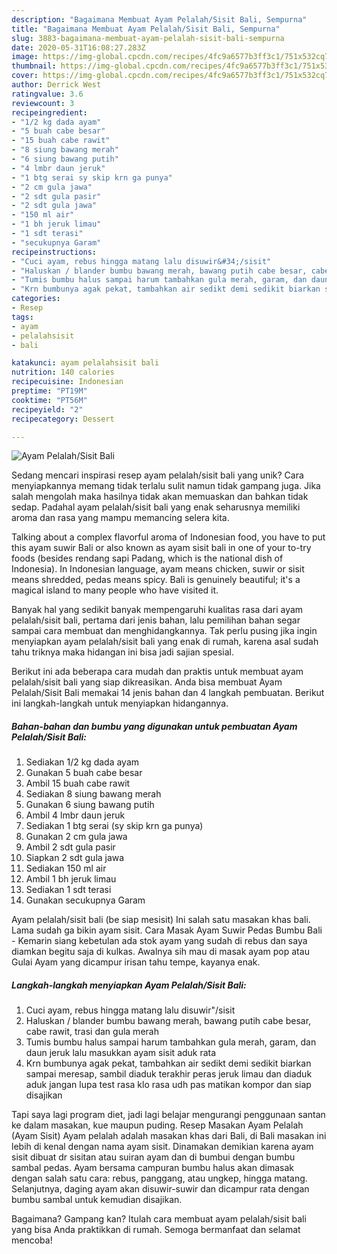 ```yaml
---
description: "Bagaimana Membuat Ayam Pelalah/Sisit Bali, Sempurna"
title: "Bagaimana Membuat Ayam Pelalah/Sisit Bali, Sempurna"
slug: 3883-bagaimana-membuat-ayam-pelalah-sisit-bali-sempurna
date: 2020-05-31T16:08:27.283Z
image: https://img-global.cpcdn.com/recipes/4fc9a6577b3ff3c1/751x532cq70/ayam-pelalahsisit-bali-foto-resep-utama.jpg
thumbnail: https://img-global.cpcdn.com/recipes/4fc9a6577b3ff3c1/751x532cq70/ayam-pelalahsisit-bali-foto-resep-utama.jpg
cover: https://img-global.cpcdn.com/recipes/4fc9a6577b3ff3c1/751x532cq70/ayam-pelalahsisit-bali-foto-resep-utama.jpg
author: Derrick West
ratingvalue: 3.6
reviewcount: 3
recipeingredient:
- "1/2 kg dada ayam"
- "5 buah cabe besar"
- "15 buah cabe rawit"
- "8 siung bawang merah"
- "6 siung bawang putih"
- "4 lmbr daun jeruk"
- "1 btg serai sy skip krn ga punya"
- "2 cm gula jawa"
- "2 sdt gula pasir"
- "2 sdt gula jawa"
- "150 ml air"
- "1 bh jeruk limau"
- "1 sdt terasi"
- "secukupnya Garam"
recipeinstructions:
- "Cuci ayam, rebus hingga matang lalu disuwir&#34;/sisit"
- "Haluskan / blander bumbu bawang merah, bawang putih cabe besar, cabe rawit, trasi dan gula merah"
- "Tumis bumbu halus sampai harum tambahkan gula merah, garam, dan daun jeruk lalu masukkan ayam sisit aduk rata"
- "Krn bumbunya agak pekat, tambahkan air sedikt demi sedikit biarkan sampai meresap, sambil diaduk terakhir peras jeruk limau dan diaduk aduk jangan lupa test rasa klo rasa udh pas matikan kompor dan siap disajikan"
categories:
- Resep
tags:
- ayam
- pelalahsisit
- bali

katakunci: ayam pelalahsisit bali 
nutrition: 140 calories
recipecuisine: Indonesian
preptime: "PT19M"
cooktime: "PT56M"
recipeyield: "2"
recipecategory: Dessert

---
```



![Ayam Pelalah/Sisit Bali](https://img-global.cpcdn.com/recipes/4fc9a6577b3ff3c1/751x532cq70/ayam-pelalahsisit-bali-foto-resep-utama.jpg)

Sedang mencari inspirasi resep ayam pelalah/sisit bali yang unik? Cara menyiapkannya memang tidak terlalu sulit namun tidak gampang juga. Jika salah mengolah maka hasilnya tidak akan memuaskan dan bahkan tidak sedap. Padahal ayam pelalah/sisit bali yang enak seharusnya memiliki aroma dan rasa yang mampu memancing selera kita.

Talking about a complex flavorful aroma of Indonesian food, you have to put this ayam suwir Bali or also known as ayam sisit bali in one of your to-try foods (besides rendang sapi Padang, which is the national dish of Indonesia). In Indonesian language, ayam means chicken, suwir or sisit means shredded, pedas means spicy. Bali is genuinely beautiful; it&#39;s a magical island to many people who have visited it.

Banyak hal yang sedikit banyak mempengaruhi kualitas rasa dari ayam pelalah/sisit bali, pertama dari jenis bahan, lalu pemilihan bahan segar sampai cara membuat dan menghidangkannya. Tak perlu pusing jika ingin menyiapkan ayam pelalah/sisit bali yang enak di rumah, karena asal sudah tahu triknya maka hidangan ini bisa jadi sajian spesial.


Berikut ini ada beberapa cara mudah dan praktis untuk membuat ayam pelalah/sisit bali yang siap dikreasikan. Anda bisa membuat Ayam Pelalah/Sisit Bali memakai 14 jenis bahan dan 4 langkah pembuatan. Berikut ini langkah-langkah untuk menyiapkan hidangannya.

<!--inarticleads1-->

##### Bahan-bahan dan bumbu yang digunakan untuk pembuatan Ayam Pelalah/Sisit Bali:

1. Sediakan 1/2 kg dada ayam
1. Gunakan 5 buah cabe besar
1. Ambil 15 buah cabe rawit
1. Sediakan 8 siung bawang merah
1. Gunakan 6 siung bawang putih
1. Ambil 4 lmbr daun jeruk
1. Sediakan 1 btg serai (sy skip krn ga punya)
1. Gunakan 2 cm gula jawa
1. Ambil 2 sdt gula pasir
1. Siapkan 2 sdt gula jawa
1. Sediakan 150 ml air
1. Ambil 1 bh jeruk limau
1. Sediakan 1 sdt terasi
1. Gunakan secukupnya Garam


Ayam pelalah/sisit bali (be siap mesisit) Ini salah satu masakan khas bali. Lama sudah ga bikin ayam sisit. Cara Masak Ayam Suwir Pedas Bumbu Bali - Kemarin siang kebetulan ada stok ayam yang sudah di rebus dan saya diamkan begitu saja di kulkas. Awalnya sih mau di masak ayam pop atau Gulai Ayam yang dicampur irisan tahu tempe, kayanya enak. 

<!--inarticleads2-->

##### Langkah-langkah menyiapkan Ayam Pelalah/Sisit Bali:

1. Cuci ayam, rebus hingga matang lalu disuwir&#34;/sisit
1. Haluskan / blander bumbu bawang merah, bawang putih cabe besar, cabe rawit, trasi dan gula merah
1. Tumis bumbu halus sampai harum tambahkan gula merah, garam, dan daun jeruk lalu masukkan ayam sisit aduk rata
1. Krn bumbunya agak pekat, tambahkan air sedikt demi sedikit biarkan sampai meresap, sambil diaduk terakhir peras jeruk limau dan diaduk aduk jangan lupa test rasa klo rasa udh pas matikan kompor dan siap disajikan


Tapi saya lagi program diet, jadi lagi belajar mengurangi penggunaan santan ke dalam masakan, kue maupun puding. Resep Masakan Ayam Pelalah (Ayam Sisit) Ayam pelalah adalah masakan khas dari Bali, di Bali masakan ini lebih di kenal dengan nama ayam sisit. Dinamakan demikian karena ayam sisit dibuat dr sisitan atau suiran ayam dan di bumbui dengan bumbu sambal pedas. Ayam bersama campuran bumbu halus akan dimasak dengan salah satu cara: rebus, panggang, atau ungkep, hingga matang. Selanjutnya, daging ayam akan disuwir-suwir dan dicampur rata dengan bumbu sambal untuk kemudian disajikan. 

Bagaimana? Gampang kan? Itulah cara membuat ayam pelalah/sisit bali yang bisa Anda praktikkan di rumah. Semoga bermanfaat dan selamat mencoba!
